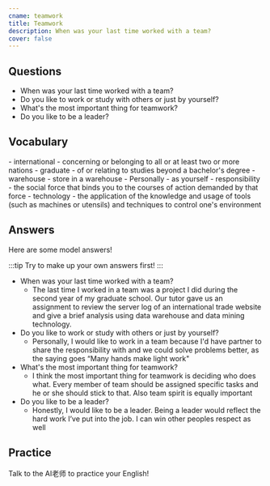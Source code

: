 ```yaml
---
cname: teamwork
title: Teamwork
description: When was your last time worked with a team?
cover: false
---
```

<banner></banner>

## Questions

- When was your last time worked with a team?
- Do you like to work or study with others or just by yourself?
- What&#39;s the most important thing for teamwork?
- Do you like to be a leader?

## Vocabulary

<vocab-list>
- international
  - concerning or belonging to all or at least two or more nations
- graduate
  - of or relating to studies beyond a bachelor&#39;s degree
- warehouse
  - store in a warehouse  
- Personally
  - as yourself
- responsibility
  - the social force that binds you to the courses of action demanded by that force
- technology
  - the application of the knowledge and usage of tools (such as machines or utensils) and techniques to control one&#39;s environment

<!-- blank -->

</vocab-list>

## Answers
Here are some model answers!

:::tip
Try to make up your own answers first!
:::

- When was your last time worked with a team?
  - The last time I worked in a team was a project I did during the second year of my graduate school. Our tutor gave us an assignment to review the server log of an international trade website and give a brief analysis using data warehouse and data mining technology.
- Do you like to work or study with others or just by yourself?
  - Personally, I would like to work in a team because I&#39;d have partner to share the responsibility with and we could solve problems better, as the saying goes “Many hands make light work&quot;
- What&#39;s the most important thing for teamwork?
  - I think the most important thing for teamwork is deciding who does what. Every member of team should be assigned specific tasks and he or she should stick to that. Also team spirit is equally important
- Do you like to be a leader?
  - Honestly, I would like to be a leader. Being a leader would reflect the hard work I’ve put into the job. I can win other peoples respect as well

## Practice
Talk to the AI老师 to practice your English!
<qrfooter></qrfooter>





